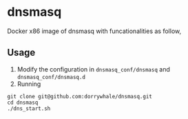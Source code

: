 # dnsmasq
Docker x86 image of dnsmasq with funcationalities as follow,

## Usage 

1. Modify the configuration in `dnsmasq_conf/dnsmasq` and `dnsmasq_conf/dnsmasq.d`
2. Running
```
git clone git@github.com:dorrywhale/dnsmasq.git
cd dnsmasq
./dns_start.sh
```
